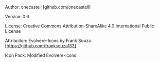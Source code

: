 Author: onecastell [github.com/onecastell]

Version: 0.6

License: Creative Commons Attribution-ShareAlike 4.0 International Public License 

Attribution: Evolvere-Icons by Frank Souza [https://github.com/franksouza183] 

Icon Pack: Modified Evolvere-Icons
